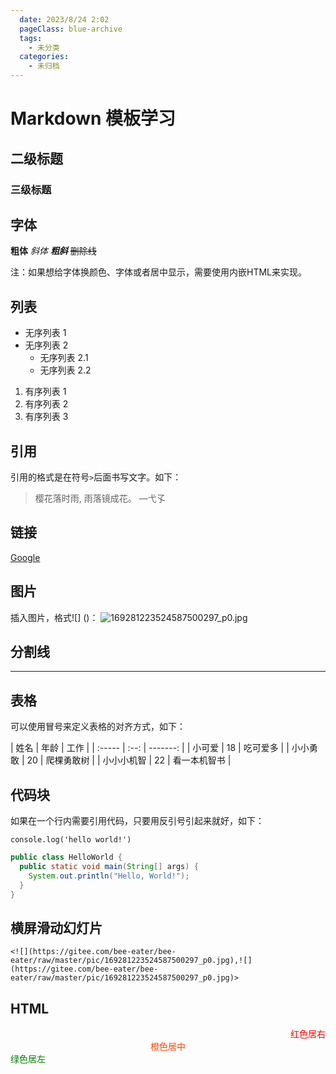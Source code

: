 ```yaml
---
  date: 2023/8/24 2:02
  pageClass: blue-archive
  tags:
    - 未分类
  categories:
    - 未归档
---
```


# Markdown 模板学习

## 二级标题

### 三级标题

## 字体

**粗体** *斜体* ***粗斜*** ~~删除线~~

注：如果想给字体换颜色、字体或者居中显示，需要使用内嵌HTML来实现。

## 列表

- 无序列表 1
- 无序列表 2
    - 无序列表 2.1
    - 无序列表 2.2

1. 有序列表 1
2. 有序列表 2
3. 有序列表 3

## 引用

引用的格式是在符号`>`后面书写文字。如下：

> 樱花落时雨, 雨落镜成花。 —弋孓

## 链接

[Google](https://www.google.com)

## 图片

插入图片，格式![] ()：
![169281223524587500297_p0.jpg](https://gitee.com/bee-eater/bee-eater/raw/master/pic/169281223524587500297_p0.jpg)

## 分割线

---

## 表格

可以使用冒号来定义表格的对齐方式，如下：

| 姓名 | 年龄 | 工作 | | :----- | :--: | -------: | | 小可爱 | 18 | 吃可爱多 | | 小小勇敢 | 20 | 爬棵勇敢树 | | 小小小机智 | 22 | 看一本机智书 |

## 代码块

如果在一个行内需要引用代码，只要用反引号引起来就好，如下：

`console.log('hello world!')`

```java
public class HelloWorld {
  public static void main(String[] args) {
    System.out.println("Hello, World!");
  }
}
```

## 横屏滑动幻灯片

`<![](https://gitee.com/bee-eater/bee-eater/raw/master/pic/169281223524587500297_p0.jpg),![](https://gitee.com/bee-eater/bee-eater/raw/master/pic/169281223524587500297_p0.jpg)>`

## HTML

<span style="display:block;text-align:right;color:red;">红色居右</span>
<span style="display:block;text-align:center;color:orangered;">橙色居中</span>
<span style="display:block;text-align:left;color:green;">绿色居左</span>
